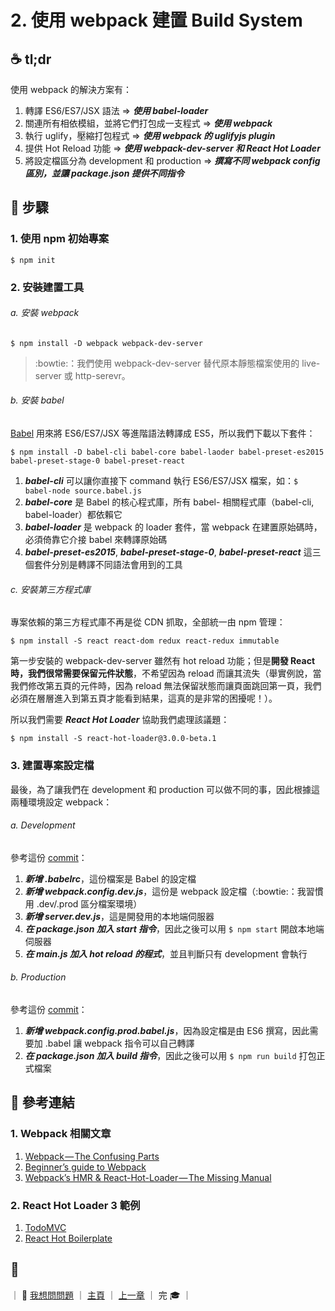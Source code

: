 # 2. 使用 webpack 建置 Build System


## :coffee: tl;dr

使用 webpack 的解決方案有：

1. 轉譯 ES6/ES7/JSX 語法 => ***使用 babel-loader***
2. 關連所有相依模組，並將它們打包成一支程式 => ***使用 webpack***
3. 執行 uglify，壓縮打包程式 => ***使用 webpack 的 uglifyjs plugin***
4. 提供 Hot Reload 功能 => ***使用 webpack-dev-server 和 React Hot Loader***
5. 將設定檔區分為 development 和 production => ***撰寫不同 webpack config 區別，並讓 package.json 提供不同指令***


## :spaghetti: 步驟

### 1. 使用 npm 初始專案

```
$ npm init
```

### 2. 安裝建置工具

###### a. 安裝 webpack

```
$ npm install -D webpack webpack-dev-server
```

> :bowtie:：我們使用 webpack-dev-server 替代原本靜態檔案使用的 live-server 或 http-serevr。

###### b. 安裝 babel

[Babel](http://babeljs.io/) 用來將 ES6/ES7/JSX 等進階語法轉譯成 ES5，所以我們下載以下套件：

```
$ npm install -D babel-cli babel-core babel-laoder babel-preset-es2015 babel-preset-stage-0 babel-preset-react
```

1. ***babel-cli*** 可以讓你直接下 command 執行 ES6/ES7/JSX 檔案，如：`$ babel-node source.babel.js`
2. ***babel-core*** 是 Babel 的核心程式庫，所有 babel- 相關程式庫（babel-cli, babel-loader）都依賴它
3. ***babel-loader*** 是 webpack 的 loader 套件，當 webpack 在建置原始碼時，必須倚靠它介接 babel 來轉譯原始碼
4. ***babel-preset-es2015***, ***babel-preset-stage-0***, ***babel-preset-react*** 這三個套件分別是轉譯不同語法會用到的工具

###### c. 安裝第三方程式庫

專案依賴的第三方程式庫不再是從 CDN 抓取，全部統一由 npm 管理：

```
$ npm install -S react react-dom redux react-redux immutable
```

第一步安裝的 webpack-dev-server 雖然有 hot reload 功能；但是**開發 React 時，我們很常需要保留元件狀態**，不希望因為 reload 而讓其流失（舉實例說，當我們修改第五頁的元件時，因為 reload 無法保留狀態而讓頁面跳回第一頁，我們必須在層層進入到第五頁才能看到結果，這真的是非常的困擾呢！）。

所以我們需要 ***React Hot Loader*** 協助我們處理該議題：

```
$ npm install -S react-hot-loader@3.0.0-beta.1
```

### 3. 建置專案設定檔

最後，為了讓我們在 development 和 production 可以做不同的事，因此根據這兩種環境設定 webpack：

###### a. Development

參考這份 [commit](https://github.com/shiningjason1989/react-build-systems-tutorial/commit/0d77246521291c0c3adb702df18daf875564fc2b)：

1. ***新增 .babelrc***，這份檔案是 Babel 的設定檔
2. ***新增 webpack.config.dev.js***，這份是 webpack 設定檔（:bowtie:：我習慣用 .dev/.prod 區分檔案環境）
3. ***新增 server.dev.js***，這是開發用的本地端伺服器
4. ***在 package.json 加入 start 指令***，因此之後可以用 `$ npm start` 開啟本地端伺服器
5. ***在 main.js 加入 hot reload 的程式***，並且判斷只有 development 會執行

###### b. Production

參考這份 [commit](https://github.com/shiningjason1989/react-build-systems-tutorial/commit/72e5f4edb79c7c8a9c843979821a0351dae6cee4)：

1. ***新增 webpack.config.prod.babel.js***，因為設定檔是由 ES6 撰寫，因此需要加 .babel 讓 webpack 指令可以自己轉譯
2. ***在 package.json 加入 build 指令***，因此之後可以用 `$ npm run build` 打包正式檔案


## :wine_glass: 參考連結

### 1. Webpack 相關文章

1. [Webpack — The Confusing Parts](https://medium.com/p/58712f8fcad9)
2. [Beginner’s guide to Webpack](https://medium.com/p/b1f1a3638460)
3. [Webpack’s HMR & React-Hot-Loader — The Missing Manual](https://medium.com/p/232336dc0d96)

### 2. React Hot Loader 3 範例

1. [TodoMVC](https://github.com/gaearon/redux-devtools/tree/master/examples/todomvc)
2. [React Hot Boilerplate](https://github.com/gaearon/react-hot-boilerplate/tree/next)


## :rocket:

｜ :raising_hand: [我想問問題](https://github.com/shiningjason1989/react-build-systems-tutorial/issues/new) ｜ [主頁](../../) ｜ [上一章](../1_default) ｜ 完 :mortar_board: ｜
